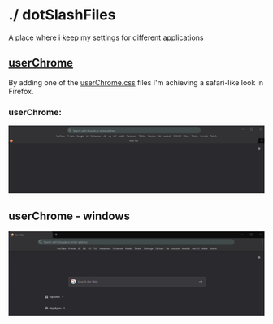 # ./ dotSlashFiles
A place where i keep my settings for different applications

## [userChrome](https://www.userchrome.org/what-is-userchrome-css.html)
By adding one of the [userChrome.css](https://github.com/HenrikHills/dotSlashFiles/tree/master/chrome) files I'm achieving a safari-like look in Firefox.

### userChrome:
<img src="assets/userChrome_safari.gif" width=800/>

## userChrome - windows
<img src="assets/userChrome_win.gif" width=800/>